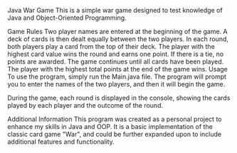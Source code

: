 Java War Game
This is a simple war game designed to test knowledge of Java and Object-Oriented Programming.

Game Rules
Two player names are entered at the beginning of the game.
A deck of cards is then dealt equally between the two players.
In each round, both players play a card from the top of their deck.
The player with the highest card value wins the round and earns one point. If there is a tie, no points are awarded.
The game continues until all cards have been played.
The player with the highest total points at the end of the game wins.
Usage
To use the program, simply run the Main.java file. The program will prompt you to enter the names of the two players, and then it will begin the game.

During the game, each round is displayed in the console, showing the cards played by each player and the outcome of the round.

Additional Information
This program was created as a personal project to enhance my skills in Java and OOP. It is a basic implementation of the classic card game "War", and could be further expanded upon to include additional features and functionality.
